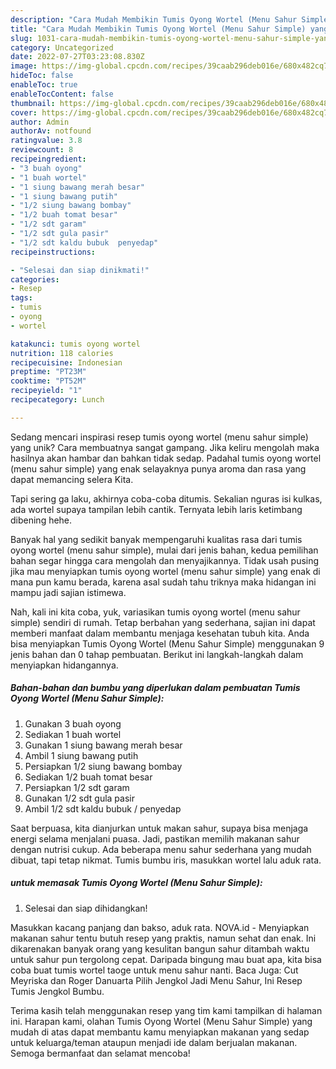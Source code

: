 ```yaml
---
description: "Cara Mudah Membikin Tumis Oyong Wortel (Menu Sahur Simple) yang Mantap"
title: "Cara Mudah Membikin Tumis Oyong Wortel (Menu Sahur Simple) yang Mantap"
slug: 1031-cara-mudah-membikin-tumis-oyong-wortel-menu-sahur-simple-yang-mantap
category: Uncategorized
date: 2022-07-27T03:23:08.830Z
image: https://img-global.cpcdn.com/recipes/39caab296deb016e/680x482cq70/tumis-oyong-wortel-menu-sahur-simple-foto-resep-utama.jpg
hideToc: false
enableToc: true
enableTocContent: false
thumbnail: https://img-global.cpcdn.com/recipes/39caab296deb016e/680x482cq70/tumis-oyong-wortel-menu-sahur-simple-foto-resep-utama.jpg
cover: https://img-global.cpcdn.com/recipes/39caab296deb016e/680x482cq70/tumis-oyong-wortel-menu-sahur-simple-foto-resep-utama.jpg
author: Admin
authorAv: notfound
ratingvalue: 3.8
reviewcount: 8
recipeingredient:
- "3 buah oyong"
- "1 buah wortel"
- "1 siung bawang merah besar"
- "1 siung bawang putih"
- "1/2 siung bawang bombay"
- "1/2 buah tomat besar"
- "1/2 sdt garam"
- "1/2 sdt gula pasir"
- "1/2 sdt kaldu bubuk  penyedap"
recipeinstructions:

- "Selesai dan siap dinikmati!"
categories:
- Resep
tags:
- tumis
- oyong
- wortel

katakunci: tumis oyong wortel 
nutrition: 118 calories
recipecuisine: Indonesian
preptime: "PT23M"
cooktime: "PT52M"
recipeyield: "1"
recipecategory: Lunch

---
```





Sedang mencari inspirasi resep tumis oyong wortel (menu sahur simple) yang unik? Cara membuatnya sangat gampang. Jika keliru mengolah maka hasilnya akan hambar dan bahkan tidak sedap. Padahal tumis oyong wortel (menu sahur simple) yang enak selayaknya punya aroma dan rasa yang dapat memancing selera Kita.





Tapi sering ga laku, akhirnya coba-coba ditumis. Sekalian nguras isi kulkas, ada wortel supaya tampilan lebih cantik. Ternyata lebih laris ketimbang dibening hehe.

Banyak hal yang sedikit banyak mempengaruhi kualitas rasa dari tumis oyong wortel (menu sahur simple), mulai dari jenis bahan, kedua pemilihan bahan segar hingga cara mengolah dan menyajikannya. Tidak usah pusing jika mau menyiapkan tumis oyong wortel (menu sahur simple) yang enak di mana pun kamu berada, karena asal sudah tahu triknya maka hidangan ini mampu jadi sajian istimewa.






Nah, kali ini kita coba, yuk, variasikan tumis oyong wortel (menu sahur simple) sendiri di rumah. Tetap berbahan yang sederhana, sajian ini dapat memberi manfaat dalam membantu menjaga kesehatan tubuh kita. Anda bisa menyiapkan Tumis Oyong Wortel (Menu Sahur Simple) menggunakan 9 jenis bahan dan 0 tahap pembuatan. Berikut ini langkah-langkah dalam menyiapkan hidangannya.

<!--inarticleads1-->

##### Bahan-bahan dan bumbu yang diperlukan dalam pembuatan Tumis Oyong Wortel (Menu Sahur Simple):

1. Gunakan 3 buah oyong
1. Sediakan 1 buah wortel
1. Gunakan 1 siung bawang merah besar
1. Ambil 1 siung bawang putih
1. Persiapkan 1/2 siung bawang bombay
1. Sediakan 1/2 buah tomat besar
1. Persiapkan 1/2 sdt garam
1. Gunakan 1/2 sdt gula pasir
1. Ambil 1/2 sdt kaldu bubuk / penyedap


Saat berpuasa, kita dianjurkan untuk makan sahur, supaya bisa menjaga energi selama menjalani puasa. Jadi, pastikan memilih makanan sahur dengan nutrisi cukup. Ada beberapa menu sahur sederhana yang mudah dibuat, tapi tetap nikmat. Tumis bumbu iris, masukkan wortel lalu aduk rata. 

<!--inarticleads2-->

#####  untuk memasak Tumis Oyong Wortel (Menu Sahur Simple):


1. Selesai dan siap dihidangkan!

Masukkan kacang panjang dan bakso, aduk rata. NOVA.id - Menyiapkan makanan sahur tentu butuh resep yang praktis, namun sehat dan enak. Ini dikarenakan banyak orang yang kesulitan bangun sahur ditambah waktu untuk sahur pun tergolong cepat. Daripada bingung mau buat apa, kita bisa coba buat tumis wortel taoge untuk menu sahur nanti. Baca Juga: Cut Meyriska dan Roger Danuarta Pilih Jengkol Jadi Menu Sahur, Ini Resep Tumis Jengkol Bumbu. 

Terima kasih telah menggunakan resep yang tim kami tampilkan di halaman ini. Harapan kami, olahan Tumis Oyong Wortel (Menu Sahur Simple) yang mudah di atas dapat membantu kamu menyiapkan makanan yang sedap untuk keluarga/teman ataupun menjadi ide dalam berjualan makanan. Semoga bermanfaat dan selamat mencoba!
